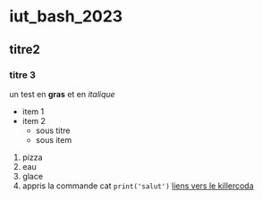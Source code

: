 # iut_bash_2023
## titre2
### titre 3
un test en **gras** et en *italique*

- item 1
- item 2
  - sous titre
  - sous item
 
    
1. pizza
2. eau
3. glace
4. appris la commande cat
`print('salut')`
[liens vers le killercoda](https://killercoda.com/emelin)
